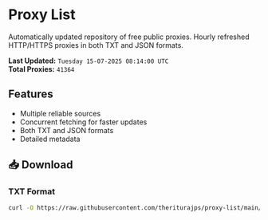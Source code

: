 # Proxy List

Automatically updated repository of free public proxies. Hourly refreshed HTTP/HTTPS proxies in both TXT and JSON formats.

**Last Updated:** `Tuesday 15-07-2025 08:14:00 UTC`  
**Total Proxies:** `41364`

## Features
- Multiple reliable sources
- Concurrent fetching for faster updates
- Both TXT and JSON formats
- Detailed metadata

## 📥 Download

### TXT Format
```bash
curl -O https://raw.githubusercontent.com/theriturajps/proxy-list/main/proxies.txt